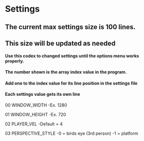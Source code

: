 # Settings
## The current max settings size is 100 lines.
## This size will be updated as needed

#### Use this codex to changed settings until the options menu works properly.
#### The number shown is the array index value in the program.
#### Add one to the index value for its line position in the settings file
#### Each settings value gets its own line

00 WINDOW_WIDTH
  -Ex. 1280

01 WINDOW_HEIGHT
  -Ex. 720

02 PLAYER_VEL
  -Default = 4

03 PERSPECTIVE_STYLE
  -0 = birds eye (3rd person)
  -1 = platform
